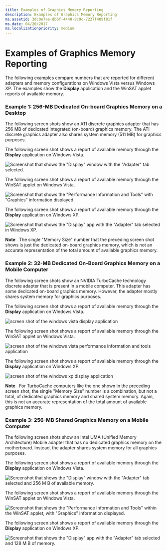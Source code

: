```yaml
---
title: Examples of Graphics Memory Reporting
description: Examples of Graphics Memory Reporting
ms.assetid: 3dc0e7ae-db6f-4440-8c9c-7227f409f81f
ms.date: 04/20/2017
ms.localizationpriority: medium
---
```


# Examples of Graphics Memory Reporting


The following examples compare numbers that are reported for different adapters and memory configurations on Windows Vista versus Windows XP. The examples show the **Display** application and the WinSAT applet reports of available memory.

### <span id="example_1__256_mb_dedicated_on_board_graphics_memory_on_a_desktop"></span><span id="EXAMPLE_1__256_MB_DEDICATED_ON_BOARD_GRAPHICS_MEMORY_ON_A_DESKTOP"></span>Example 1: 256-MB Dedicated On-board Graphics Memory on a Desktop

The following screen shots show an ATI discrete graphics adapter that has 256 MB of dedicated integrated (on-board) graphics memory. The ATI discrete graphics adapter also shares system memory (511 MB) for graphics purposes.

The following screen shot shows a report of available memory through the **Display** application on Windows Vista.

![Screenshot that shows the "Display" window with the "Adapter" tab selected.](images/reportmem1.png)

The following screen shot shows a report of available memory through the WinSAT applet on Windows Vista.

![Screenshot that shows the "Performance Information and Tools" with "Graphics" information displayed.](images/reportmem2.png)

The following screen shot shows a report of available memory through the **Display** application on Windows XP.

![Screenshot that shows the "Display" app with the "Adapter" tab selected in Windows XP.](images/reportmemxp1.png)

**Note**   The single "Memory Size" number that the preceding screen shot shows is just the dedicated on-board graphics memory, which is not an accurate representation of the total amount of available graphics memory.

 

### <span id="example_2__32_mb_dedicated_on_board_graphics_memory_on_a_mobile_comput"></span><span id="EXAMPLE_2__32_MB_DEDICATED_ON_BOARD_GRAPHICS_MEMORY_ON_A_MOBILE_COMPUT"></span>Example 2: 32-MB Dedicated On-Board Graphics Memory on a Mobile Computer

The following screen shots show an NVIDIA TurboCache technology discrete adapter that is present in a mobile computer. This adapter has some dedicated on-board graphics memory. However, the adapter mostly shares system memory for graphics purposes.

The following screen shot shows a report of available memory through the **Display** application on Windows Vista.

![screen shot of the windows vista display application](images/reportmemmob1.png)

The following screen shot shows a report of available memory through the WinSAT applet on Windows Vista.

![screen shot of the windows vista performance information and tools application](images/reportmemmob2.png)

The following screen shot shows a report of available memory through the **Display** application on Windows XP.

![screen shot of the windows xp display application](images/reportmemmobxp1.png)

**Note**   For TurboCache computers like the one shown in the preceding screen shot, the single "Memory Size" number is a combination, but not a total, of dedicated graphics memory and shared system memory. Again, this is not an accurate representation of the total amount of available graphics memory.

 

### <span id="example_3__256_mb_shared_graphics_memory_on_a_mobile_computer"></span><span id="EXAMPLE_3__256_MB_SHARED_GRAPHICS_MEMORY_ON_A_MOBILE_COMPUTER"></span>Example 3: 256-MB Shared Graphics Memory on a Mobile Computer

The following screen shots show an Intel UMA (Unified Memory Architecture) Mobile adapter that has no dedicated graphics memory on the motherboard. Instead, the adapter shares system memory for all graphics purposes.

The following screen shot shows a report of available memory through the **Display** application on Windows Vista.

![Screenshot that shows the "Display" window with the "Adapter" tab selected and 256 M B of available memory.](images/reportmemmob3.png)

The following screen shot shows a report of available memory through the WinSAT applet on Windows Vista.

![Screenshot that shows the "Performance Information and Tools" within the WinSAT applet, with "Graphics" information displayed.](images/reportmemmob4.png)

The following screen shot shows a report of available memory through the **Display** application on Windows XP.

![Screenshot that shows the "Display" app with the "Adapter" tab selected and 128 M B of memory.](images/reportmemmobxp2.png)

 

 





